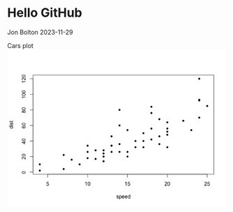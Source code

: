 Hello GitHub
================
Jon Bolton
2023-11-29

Cars plot ![A cool plot.](hello-github_files/figure-gfm/cool-plot-1.png)
